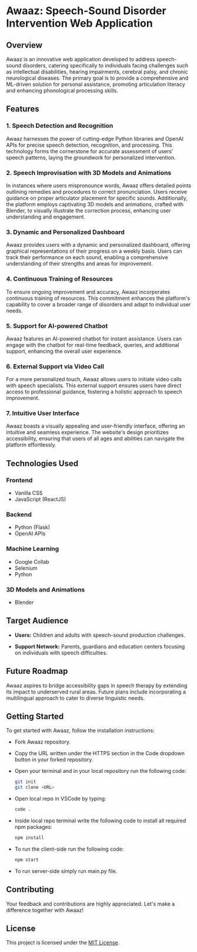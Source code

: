 # Awaaz: Speech-Sound Disorder Intervention Web Application

## Overview

Awaaz is an innovative web application developed to address speech-sound disorders, catering specifically to individuals facing challenges such as intellectual disabilities, hearing impairments, cerebral palsy, and chronic neurological diseases. The primary goal is to provide a comprehensive and ML-driven solution for personal assistance, promoting articulation literacy and enhancing phonological processing skills.

## Features

### 1. Speech Detection and Recognition

Awaaz harnesses the power of cutting-edge Python libraries and OpenAI APIs for precise speech detection, recognition, and processing. This technology forms the cornerstone for accurate assessment of users' speech patterns, laying the groundwork for personalized intervention.

### 2. Speech Improvisation with 3D Models and Animations

In instances where users mispronounce words, Awaaz offers detailed points outlining remedies and procedures to correct pronunciation. Users receive guidance on proper articulator placement for specific sounds. Additionally, the platform employs captivating 3D models and animations, crafted with Blender, to visually illustrate the correction process, enhancing user understanding and engagement.

### 3. Dynamic and Personalized Dashboard

Awaaz provides users with a dynamic and personalized dashboard, offering graphical representations of their progress on a weekly basis. Users can track their performance on each sound, enabling a comprehensive understanding of their strengths and areas for improvement.

### 4. Continuous Training of Resources

To ensure ongoing improvement and accuracy, Awaaz incorporates continuous training of resources. This commitment enhances the platform's capability to cover a broader range of disorders and adapt to individual user needs.

### 5. Support for AI-powered Chatbot

Awaaz features an AI-powered chatbot for instant assistance. Users can engage with the chatbot for real-time feedback, queries, and additional support, enhancing the overall user experience.

### 6. External Support via Video Call

For a more personalized touch, Awaaz allows users to initiate video calls with speech specialists. This external support ensures users have direct access to professional guidance, fostering a holistic approach to speech improvement.

### 7. Intuitive User Interface

Awaaz boasts a visually appealing and user-friendly interface, offering an intuitive and seamless experience. The website's design prioritizes accessibility, ensuring that users of all ages and abilities can navigate the platform effortlessly.

## Technologies Used

### Frontend
- Vanilla CSS
- JavaScript (ReactJS)

### Backend
- Python (Flask)
- OpenAI APIs

### Machine Learning
- Google Collab
- Selenium
- Python

### 3D Models and Animations
- Blender

## Target Audience

- **Users:** Children and adults with speech-sound production challenges.
  
- **Support Network:** Parents, guardians and education centers focusing on individuals with speech difficulties.

## Future Roadmap

Awaaz aspires to bridge accessibility gaps in speech therapy by extending its impact to underserved rural areas. Future plans include incorporating a multilingual approach to cater to diverse linguistic needs.

## Getting Started

To get started with Awaaz, follow the installation instructions:

- Fork Awaaz repository.
- Copy the URL written under the HTTPS section in the Code dropdown button in your forked repository.
- Open your terminal and in your local repository run the following code:
    
    ```bash
    git init
    git clone <URL>
    ```
- Open local repo in VSCode by typing: 
    
    ```bash
    code .
    ```
- Inside local repo terminal write the following code to install all required npm packages:

    ```bash
    npm install
    ```
- To run the client-side run the following code:

    ```bash
    npm start
    ```

- To run server-side simply run main.py file.

## Contributing

Your feedback and contributions are highly appreciated. Let's make a difference together with Awaaz!

## License

This project is licensed under the [MIT License](LICENSE).
